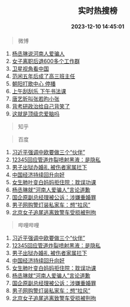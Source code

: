 <div align="center"><h2>实时热搜榜</h2><h4>2023-12-10 14:45:01</h4></div>

> 微博  

1. [杨丞琳说河南人爱骗人](https://s.weibo.com/weibo?q=%23%E6%9D%A8%E4%B8%9E%E7%90%B3%E8%AF%B4%E6%B2%B3%E5%8D%97%E4%BA%BA%E7%88%B1%E9%AA%97%E4%BA%BA%23&t=31&band_rank=1&Refer=top)<br />
2. [女子离职后退600多个工作群](https://s.weibo.com/weibo?q=%23%E5%A5%B3%E5%AD%90%E7%A6%BB%E8%81%8C%E5%90%8E%E9%80%80600%E5%A4%9A%E4%B8%AA%E5%B7%A5%E4%BD%9C%E7%BE%A4%23&t=31&band_rank=2&Refer=top)<br />
3. [卫星视角看中国](https://s.weibo.com/weibo?q=%23%E5%8D%AB%E6%98%9F%E8%A7%86%E8%A7%92%E7%9C%8B%E4%B8%AD%E5%9B%BD%23&t=31&band_rank=3&Refer=top)<br />
4. [范闲五年后成了高三班主任](https://s.weibo.com/weibo?q=%23%E8%8C%83%E9%97%B2%E4%BA%94%E5%B9%B4%E5%90%8E%E6%88%90%E4%BA%86%E9%AB%98%E4%B8%89%E7%8F%AD%E4%B8%BB%E4%BB%BB%23&t=31&band_rank=4&Refer=top)<br />
5. [朝阳打歌中心 停播](https://s.weibo.com/weibo?q=%E6%9C%9D%E9%98%B3%E6%89%93%E6%AD%8C%E4%B8%AD%E5%BF%83%20%E5%81%9C%E6%92%AD&t=31&band_rank=5&Refer=top)<br />
6. [上午刮刮乐 下午书法课](https://s.weibo.com/weibo?q=%E4%B8%8A%E5%8D%88%E5%88%AE%E5%88%AE%E4%B9%90%20%E4%B8%8B%E5%8D%88%E4%B9%A6%E6%B3%95%E8%AF%BE&t=31&band_rank=6&Refer=top)<br />
7. [唐艺昕叫张若昀小张](https://s.weibo.com/weibo?q=%23%E5%94%90%E8%89%BA%E6%98%95%E5%8F%AB%E5%BC%A0%E8%8B%A5%E6%98%80%E5%B0%8F%E5%BC%A0%23&t=31&band_rank=7&Refer=top)<br />
8. [背考研政治给自己背笑了](https://s.weibo.com/weibo?q=%E8%83%8C%E8%80%83%E7%A0%94%E6%94%BF%E6%B2%BB%E7%BB%99%E8%87%AA%E5%B7%B1%E8%83%8C%E7%AC%91%E4%BA%86&t=31&band_rank=8&Refer=top)<br />
9. [这就是顶级恋爱脑吗](https://s.weibo.com/weibo?q=%E8%BF%99%E5%B0%B1%E6%98%AF%E9%A1%B6%E7%BA%A7%E6%81%8B%E7%88%B1%E8%84%91%E5%90%97&t=31&band_rank=9&Refer=top)<br />

> 知乎  


> 百度  

1. [习近平强调中欧要做三个“伙伴”](https://www.baidu.com/s?wd=%E4%B9%A0%E8%BF%91%E5%B9%B3%E5%BC%BA%E8%B0%83%E4%B8%AD%E6%AC%A7%E8%A6%81%E5%81%9A%E4%B8%89%E4%B8%AA%E2%80%9C%E4%BC%99%E4%BC%B4%E2%80%9D&sa=fyb_news&rsv_dl=fyb_news)<br />
2. [12345回应管道炸裂喷射黑液：是隐私](https://www.baidu.com/s?wd=12345%E5%9B%9E%E5%BA%94%E7%AE%A1%E9%81%93%E7%82%B8%E8%A3%82%E5%96%B7%E5%B0%84%E9%BB%91%E6%B6%B2%EF%BC%9A%E6%98%AF%E9%9A%90%E7%A7%81&sa=fyb_news&rsv_dl=fyb_news)<br />
3. [男子出狱办婚礼 被伤者家属拦下](https://www.baidu.com/s?wd=%E7%94%B7%E5%AD%90%E5%87%BA%E7%8B%B1%E5%8A%9E%E5%A9%9A%E7%A4%BC+%E8%A2%AB%E4%BC%A4%E8%80%85%E5%AE%B6%E5%B1%9E%E6%8B%A6%E4%B8%8B&sa=fyb_news&rsv_dl=fyb_news)<br />
4. [中国经济持续回升向好](https://www.baidu.com/s?wd=%E4%B8%AD%E5%9B%BD%E7%BB%8F%E6%B5%8E%E6%8C%81%E7%BB%AD%E5%9B%9E%E5%8D%87%E5%90%91%E5%A5%BD&sa=fyb_news&rsv_dl=fyb_news)<br />
5. [女生肺叶变白妈妈拒住院：耽误功课](https://www.baidu.com/s?wd=%E5%A5%B3%E7%94%9F%E8%82%BA%E5%8F%B6%E5%8F%98%E7%99%BD%E5%A6%88%E5%A6%88%E6%8B%92%E4%BD%8F%E9%99%A2%EF%BC%9A%E8%80%BD%E8%AF%AF%E5%8A%9F%E8%AF%BE&sa=fyb_news&rsv_dl=fyb_news)<br />
6. [杨丞琳就“河南人爱骗人”言论道歉](https://www.baidu.com/s?wd=%E6%9D%A8%E4%B8%9E%E7%90%B3%E5%B0%B1%E2%80%9C%E6%B2%B3%E5%8D%97%E4%BA%BA%E7%88%B1%E9%AA%97%E4%BA%BA%E2%80%9D%E8%A8%80%E8%AE%BA%E9%81%93%E6%AD%89&sa=fyb_news&rsv_dl=fyb_news)<br />
7. [国企原副总经理被公诉：涉嫌重婚罪](https://www.baidu.com/s?wd=%E5%9B%BD%E4%BC%81%E5%8E%9F%E5%89%AF%E6%80%BB%E7%BB%8F%E7%90%86%E8%A2%AB%E5%85%AC%E8%AF%89%EF%BC%9A%E6%B6%89%E5%AB%8C%E9%87%8D%E5%A9%9A%E7%BD%AA&sa=fyb_news&rsv_dl=fyb_news)<br />
8. [男子网购警灯装私家车：想“拉风”](https://www.baidu.com/s?wd=%E7%94%B7%E5%AD%90%E7%BD%91%E8%B4%AD%E8%AD%A6%E7%81%AF%E8%A3%85%E7%A7%81%E5%AE%B6%E8%BD%A6%EF%BC%9A%E6%83%B3%E2%80%9C%E6%8B%89%E9%A3%8E%E2%80%9D&sa=fyb_news&rsv_dl=fyb_news)<br />
9. [北京女子追尾逃离致警车受损被刑拘](https://www.baidu.com/s?wd=%E5%8C%97%E4%BA%AC%E5%A5%B3%E5%AD%90%E8%BF%BD%E5%B0%BE%E9%80%83%E7%A6%BB%E8%87%B4%E8%AD%A6%E8%BD%A6%E5%8F%97%E6%8D%9F%E8%A2%AB%E5%88%91%E6%8B%98&sa=fyb_news&rsv_dl=fyb_news)<br />

> 哔哩哔哩  

1. [习近平强调中欧要做三个“伙伴”](https://www.baidu.com/s?wd=%E4%B9%A0%E8%BF%91%E5%B9%B3%E5%BC%BA%E8%B0%83%E4%B8%AD%E6%AC%A7%E8%A6%81%E5%81%9A%E4%B8%89%E4%B8%AA%E2%80%9C%E4%BC%99%E4%BC%B4%E2%80%9D&sa=fyb_news&rsv_dl=fyb_news)<br />
2. [12345回应管道炸裂喷射黑液：是隐私](https://www.baidu.com/s?wd=12345%E5%9B%9E%E5%BA%94%E7%AE%A1%E9%81%93%E7%82%B8%E8%A3%82%E5%96%B7%E5%B0%84%E9%BB%91%E6%B6%B2%EF%BC%9A%E6%98%AF%E9%9A%90%E7%A7%81&sa=fyb_news&rsv_dl=fyb_news)<br />
3. [男子出狱办婚礼 被伤者家属拦下](https://www.baidu.com/s?wd=%E7%94%B7%E5%AD%90%E5%87%BA%E7%8B%B1%E5%8A%9E%E5%A9%9A%E7%A4%BC+%E8%A2%AB%E4%BC%A4%E8%80%85%E5%AE%B6%E5%B1%9E%E6%8B%A6%E4%B8%8B&sa=fyb_news&rsv_dl=fyb_news)<br />
4. [中国经济持续回升向好](https://www.baidu.com/s?wd=%E4%B8%AD%E5%9B%BD%E7%BB%8F%E6%B5%8E%E6%8C%81%E7%BB%AD%E5%9B%9E%E5%8D%87%E5%90%91%E5%A5%BD&sa=fyb_news&rsv_dl=fyb_news)<br />
5. [女生肺叶变白妈妈拒住院：耽误功课](https://www.baidu.com/s?wd=%E5%A5%B3%E7%94%9F%E8%82%BA%E5%8F%B6%E5%8F%98%E7%99%BD%E5%A6%88%E5%A6%88%E6%8B%92%E4%BD%8F%E9%99%A2%EF%BC%9A%E8%80%BD%E8%AF%AF%E5%8A%9F%E8%AF%BE&sa=fyb_news&rsv_dl=fyb_news)<br />
6. [杨丞琳就“河南人爱骗人”言论道歉](https://www.baidu.com/s?wd=%E6%9D%A8%E4%B8%9E%E7%90%B3%E5%B0%B1%E2%80%9C%E6%B2%B3%E5%8D%97%E4%BA%BA%E7%88%B1%E9%AA%97%E4%BA%BA%E2%80%9D%E8%A8%80%E8%AE%BA%E9%81%93%E6%AD%89&sa=fyb_news&rsv_dl=fyb_news)<br />
7. [国企原副总经理被公诉：涉嫌重婚罪](https://www.baidu.com/s?wd=%E5%9B%BD%E4%BC%81%E5%8E%9F%E5%89%AF%E6%80%BB%E7%BB%8F%E7%90%86%E8%A2%AB%E5%85%AC%E8%AF%89%EF%BC%9A%E6%B6%89%E5%AB%8C%E9%87%8D%E5%A9%9A%E7%BD%AA&sa=fyb_news&rsv_dl=fyb_news)<br />
8. [男子网购警灯装私家车：想“拉风”](https://www.baidu.com/s?wd=%E7%94%B7%E5%AD%90%E7%BD%91%E8%B4%AD%E8%AD%A6%E7%81%AF%E8%A3%85%E7%A7%81%E5%AE%B6%E8%BD%A6%EF%BC%9A%E6%83%B3%E2%80%9C%E6%8B%89%E9%A3%8E%E2%80%9D&sa=fyb_news&rsv_dl=fyb_news)<br />
9. [北京女子追尾逃离致警车受损被刑拘](https://www.baidu.com/s?wd=%E5%8C%97%E4%BA%AC%E5%A5%B3%E5%AD%90%E8%BF%BD%E5%B0%BE%E9%80%83%E7%A6%BB%E8%87%B4%E8%AD%A6%E8%BD%A6%E5%8F%97%E6%8D%9F%E8%A2%AB%E5%88%91%E6%8B%98&sa=fyb_news&rsv_dl=fyb_news)<br />

